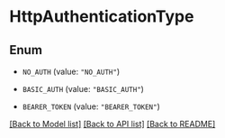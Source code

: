 # HttpAuthenticationType

## Enum


* `NO_AUTH` (value: `"NO_AUTH"`)

* `BASIC_AUTH` (value: `"BASIC_AUTH"`)

* `BEARER_TOKEN` (value: `"BEARER_TOKEN"`)


[[Back to Model list]](../README.md#documentation-for-models) [[Back to API list]](../README.md#documentation-for-api-endpoints) [[Back to README]](../README.md)


